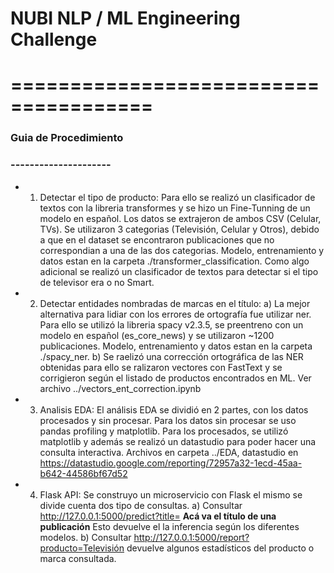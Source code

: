 # NUBI NLP / ML Engineering Challenge
# ======================================

### Guia de Procedimiento
### ---------------------

* 1. Detectar el tipo de producto:
        Para ello se realizó un clasificador de textos con la libreria transformes y se hizo un Fine-Tunning de un modelo en español. Los datos se extrajeron de ambos CSV (Celular, TVs). Se utilizaron 3 categorias (Televisión, Celular y Otros), debido a que en el dataset se encontraron publicaciones que no correspondian a una de las dos categorias. Modelo, entrenamiento y datos estan en la carpeta ./transformer_classification. Como algo adicional se realizó un clasificador de textos para detectar si el tipo de televisor era o no Smart.
* 2. Detectar entidades nombradas de marcas en el título:
        a) La mejor alternativa para lidiar con los errores de ortografía fue utilizar ner. Para ello se utilizó la libreria spacy v2.3.5, se preentreno con un modelo en español (es_core_news) y se utilizaron ~1200 publicaciones. Modelo, entrenamiento y datos estan en la carpeta ./spacy_ner.
        b) Se raelizó una corrección ortográfica de las NER obtenidas para ello se ralizaron vectores con FastText y se corrigieron según el listado de productos encontrados en ML. Ver archivo ../vectors_ent_correction.ipynb
* 3. Analisis EDA:
        El análisis EDA se dividió en 2 partes, con los datos procesados y sin procesar. Para los datos sin procesar se uso pandas profiling y matplotlib. Para los procesados, se utilizó matplotlib y además se realizó un datastudio para poder hacer una consulta interactiva. Archivos en carpeta ../EDA, datastudio en https://datastudio.google.com/reporting/72957a32-1ecd-45aa-b642-44586bf67d52
* 4. Flask API:
        Se construyo un microservicio con Flask el mismo se divide cuenta dos tipo de consultas.
        a) Consultar http://127.0.0.1:5000/predict?title= **Acá va el título de una publicación** Esto devuelve el la inferencia según los diferentes modelos.
        b) Consultar http://127.0.0.1:5000/report?producto=Televisión devuelve algunos estadísticos del producto o marca consultada.  
